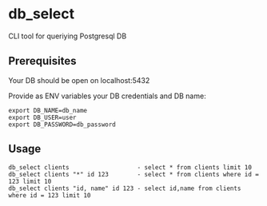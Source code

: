 # db_select
CLI tool for queriying Postgresql DB

## Prerequisites
Your DB should be open on localhost:5432

Provide as ENV variables your DB credentials and DB name:

```
export DB_NAME=db_name
export DB_USER=user
export DB_PASSWORD=db_password
```

## Usage

```
db_select clients                   - select * from clients limit 10
db_select clients "*" id 123        - select * from clients where id = 123 limit 10
db_select clients "id, name" id 123 - select id,name from clients where id = 123 limit 10
```
